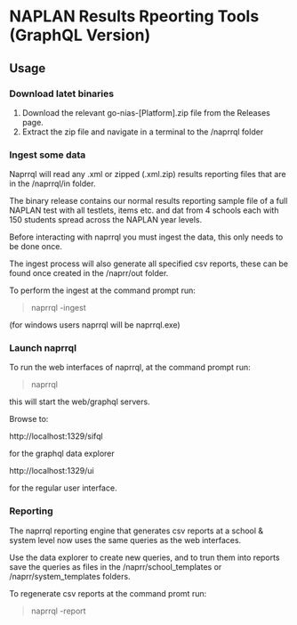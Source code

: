 # NAPLAN Results Rpeorting Tools (GraphQL Version)

## Usage

### Download latet binaries
1. Download the relevant go-nias-[Platform].zip file from the Releases page.
2. Extract the zip file and navigate in a terminal to the /naprrql folder

### Ingest some data
Naprrql will read any .xml or zipped (.xml.zip) results reporting files that are in the /naprrql/in folder.

The binary release contains our normal results reporting sample file of a full NAPLAN test with all testlets, items etc. and dat from 4 schools each with 150 students spread across the NAPLAN year levels.

Before interacting with naprrql you must ingest the data, this only needs to be done once.

The ingest process will also generate all specified csv reports, these can be found once created in the /naprr/out folder.

To perform the ingest at the command prompt run:

  > naprrql -ingest

(for windows users naprrql will be naprrql.exe)

### Launch naprrql

To run the web interfaces of naprrql, at the command prompt run:

 > naprrql
 
this will start the web/graphql servers.

Browse to:

http://localhost:1329/sifql

for the graphql data explorer

http://localhost:1329/ui

for the regular user interface.

### Reporting

The naprrql reporting engine that generates csv reports at a school & system level now uses the same queries as the web interfaces.

Use the data explorer to create new queries, and to trun them into reports save the queries as files in the /naprr/school_templates or /naprr/system_templates folders.

To regenerate csv reports at the command promt run:

> naprrql -report







